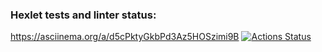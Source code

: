 ### Hexlet tests and linter status:
https://asciinema.org/a/d5cPktyGkbPd3Az5HOSzimi9B
[![Actions Status](https://github.com/svyatik44/php-project-lvl1/workflows/hexlet-check/badge.svg)](https://github.com/svyatik44/php-project-lvl1/actions)